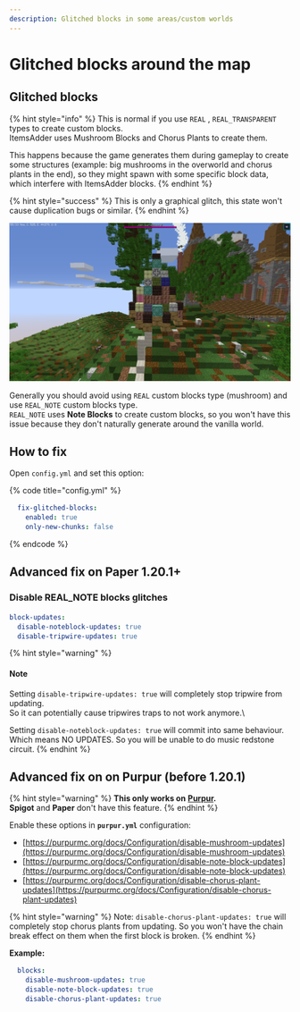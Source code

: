 ```yaml
---
description: Glitched blocks in some areas/custom worlds
---
```


# Glitched blocks around the map

## Glitched blocks

{% hint style="info" %}
This is normal if you use `REAL` , `REAL_TRANSPARENT` types to create custom blocks.\
ItemsAdder uses Mushroom Blocks and Chorus Plants to create them.

This happens because the game generates them during gameplay to create some structures (example: big mushrooms in the overworld and chorus plants in the end), so they might spawn with some specific block data, which interfere with ItemsAdder blocks.
{% endhint %}

{% hint style="success" %}
This is only a graphical glitch, this state won't cause duplication bugs or similar.
{% endhint %}

![](<../../../.gitbook/assets/image (50) (1) (1) (1).png>)

Generally you should avoid using `REAL` custom blocks type (mushroom) and use `REAL_NOTE` custom blocks type.\
`REAL_NOTE` uses **Note Blocks** to create custom blocks, so you won't have this issue because they don't naturally generate around the vanilla world.

## How to fix

Open `config.yml` and set this option:

{% code title="config.yml" %}
```yaml
  fix-glitched-blocks:
    enabled: true
    only-new-chunks: false
```
{% endcode %}

## Advanced fix on Paper 1.20.1+

### Disable REAL\_NOTE blocks glitches

```yaml
block-updates:
  disable-noteblock-updates: true
  disable-tripwire-updates: true
```

{% hint style="warning" %}
#### Note

Setting `disable-tripwire-updates: true` will completely stop tripwire from updating.\
So it can potentially cause tripwires traps to not work anymore.\\

Setting `disable-noteblock-updates: true` will commit into same behaviour.\
Which means NO UPDATES. So you will be unable to do music redstone circuit.
{% endhint %}

## Advanced fix on on Purpur (before 1.20.1)

{% hint style="warning" %}
**This only works on** [**Purpur**](https://purpur.pl3x.net)**.**\
**Spigot** and **Paper** don't have this feature.
{% endhint %}

Enable these options in **`purpur.yml`** configuration:

* [https://purpurmc.org/docs/Configuration/disable-mushroom-updates](https://purpurmc.org/docs/Configuration/disable-mushroom-updates)
* [https://purpurmc.org/docs/Configuration/disable-note-block-updates](https://purpurmc.org/docs/Configuration/disable-note-block-updates)
* [https://purpurmc.org/docs/Configuration/disable-chorus-plant-updates](https://purpurmc.org/docs/Configuration/disable-chorus-plant-updates)

{% hint style="warning" %}
Note: `disable-chorus-plant-updates: true` will completely stop chorus plants from updating. So you won't have the chain break effect on them when the first block is broken.
{% endhint %}

**Example:**

```yaml
  blocks:
    disable-mushroom-updates: true
    disable-note-block-updates: true
    disable-chorus-plant-updates: true
```
